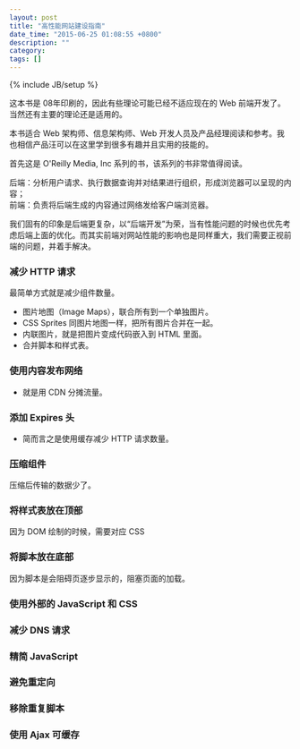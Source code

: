 ```yaml
---
layout: post
title: "高性能网站建设指南"
date_time: "2015-06-25 01:08:55 +0800"
description: ""
category: 
tags: []
---
```

{% include JB/setup %}

这本书是 08年印刷的，因此有些理论可能已经不适应现在的 Web 前端开发了。当然还有主要的理论还是适用的。

本书适合 Web 架构师、信息架构师、Web 开发人员及产品经理阅读和参考。我也相信产品汪可以在这里学到很多有趣并且实用的技能的。

首先这是 O'Reilly Media, Inc 系列的书，该系列的书非常值得阅读。

后端：分析用户请求、执行数据查询并对结果进行组织，形成浏览器可以呈现的内容；  
前端：负责将后端生成的内容通过网络发给客户端浏览器。  

我们固有的印象是后端更复杂，以“后端开发”为荣，当有性能问题的时候也优先考虑后端上面的优化。而其实前端对网站性能的影响也是同样重大，我们需要正视前端的问题，并着手解决。

### 减少 HTTP 请求

最简单方式就是减少组件数量。

- 图片地图（Image Maps），联合所有到一个单独图片。
- CSS Sprites 同图片地图一样，把所有图片合并在一起。
- 内联图片，就是把图片变成代码嵌入到 HTML 里面。
- 合并脚本和样式表。

### 使用内容发布网络

- 就是用 CDN 分摊流量。

### 添加 Expires 头

- 简而言之是使用缓存减少 HTTP 请求数量。

### 压缩组件

压缩后传输的数据少了。

### 将样式表放在顶部

因为 DOM 绘制的时候，需要对应 CSS

### 将脚本放在底部

因为脚本是会阻碍页逐步显示的，阻塞页面的加载。

### 使用外部的 JavaScript 和 CSS

### 减少 DNS 请求

### 精简 JavaScript

### 避免重定向

### 移除重复脚本

### 使用 Ajax 可缓存


